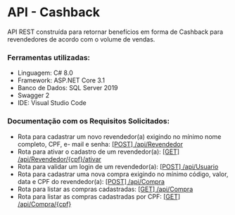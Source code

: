 <h1>API - Cashback</h1>

API REST construída para retornar benefícios em forma de Cashback para revendedores de acordo com o volume de vendas.

<h3>Ferramentas utilizadas: </h3>
<ul>
    <li>Linguagem: C# 8.0</li>
    <li>Framework: ASP.NET Core 3.1</li>
    <li>Banco de Dados: SQL Server 2019</li>    
    <li>Swagger 2</li>
    <li>IDE: Visual Studio Code</li>
</ul>

<h3>Documentação com os Requisitos Solicitados:</h3>
<ul>
    <li>Rota para cadastrar um novo revendedor(a) exigindo no mínimo nome completo, CPF,
e- mail e senha: <a href="">[POST] /api/Revendedor </a></li>
    <li>Rota para ativar o cadastro de um revendedor(a): <a href="">[GET] /api/Revendedor/{cpf}/ativar</a></li>
    <li>Rota para validar um login de um revendedor(a): <a href="">[POST] /api/Usuario</a></li>    
    <li>Rota para cadastrar uma nova compra exigindo no mínimo código, valor, data e CPF do revendedor(a): <a href="">[POST] /api/Compra</a></li>
    <li>Rota para listar as compras cadastradas: <a href="">[GET] /api/Compra</a></li>
    <li>Rota para listar as compras cadastradas por CPF: <a href="">[GET] /api/Compra/{cpf}</a></li>
</ul>
